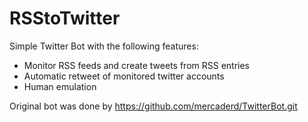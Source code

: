 # RSStoTwitter

Simple Twitter Bot with the following features:
* Monitor RSS feeds and create tweets from RSS entries
* Automatic retweet of monitored twitter accounts
* Human emulation 

Original bot was done by  https://github.com/mercaderd/TwitterBot.git


